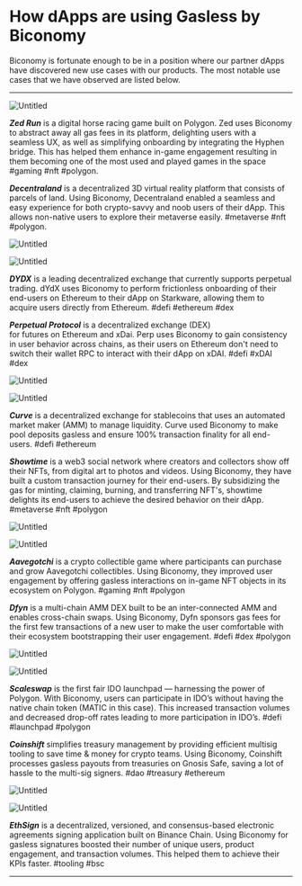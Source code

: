 # How dApps are using Gasless by Biconomy

Biconomy is fortunate enough to be in a position where our partner dApps have discovered new use cases with our products. The most notable use cases that we have observed are listed below.

---

![Untitled](How%20dApps%20are%20using%20Gasless%20by%20Biconomy%209e01430a9d164478a8d1d83fe05591a5/Untitled.png)

***Zed Run*** is a digital horse racing game built on Polygon. Zed uses Biconomy to abstract away all gas fees in its platform, delighting users with a seamless UX, as well as simplifying onboarding by integrating the Hyphen bridge. This has helped them enhance in-game engagement resulting in them becoming one of the most used and played games in the space #gaming #nft #polygon.

***Decentraland*** is a decentralized 3D virtual reality platform that consists of parcels of land. Using Biconomy, Decentraland enabled a seamless and easy experience for both crypto-savvy and noob users of their dApp. This allows non-native users to explore their metaverse easily. #metaverse #nft #polygon.

![Untitled](How%20dApps%20are%20using%20Gasless%20by%20Biconomy%209e01430a9d164478a8d1d83fe05591a5/Untitled%201.png)

![Untitled](How%20dApps%20are%20using%20Gasless%20by%20Biconomy%209e01430a9d164478a8d1d83fe05591a5/Untitled%202.png)

***DYDX*** is a leading decentralized exchange that currently supports perpetual trading. dYdX uses Biconomy to perform frictionless onboarding of their end-users on Ethereum to their dApp on Starkware, allowing them to acquire users directly from Ethereum. #defi #ethereum #dex

***Perpetual Protocol*** is a decentralized exchange (DEX) for futures on Ethereum and xDai. Perp uses Biconomy to gain consistency in user behavior across chains, as their users on Ethereum don't need to switch their wallet RPC to interact with their dApp on xDAI. #defi #xDAI #dex

![Untitled](How%20dApps%20are%20using%20Gasless%20by%20Biconomy%209e01430a9d164478a8d1d83fe05591a5/Untitled%203.png)

![Untitled](How%20dApps%20are%20using%20Gasless%20by%20Biconomy%209e01430a9d164478a8d1d83fe05591a5/Untitled%204.png)

***Curve*** is a decentralized exchange for stablecoins that uses an automated market maker (AMM) to manage liquidity. Curve used Biconomy to make pool deposits gasless and ensure 100% transaction finality for all end-users. #defi #ethereum

***Showtime*** is a web3 social network where creators and collectors show off their NFTs, from digital art to photos and videos. Using Biconomy, they have built a custom transaction journey for their end-users. By subsidizing the gas for minting, claiming, burning, and transferring NFT's, showtime delights its end-users to achieve the desired behavior on their dApp. #metaverse #nft #polygon

![Untitled](How%20dApps%20are%20using%20Gasless%20by%20Biconomy%209e01430a9d164478a8d1d83fe05591a5/Untitled%205.png)

![Untitled](How%20dApps%20are%20using%20Gasless%20by%20Biconomy%209e01430a9d164478a8d1d83fe05591a5/Untitled%206.png)

***Aavegotchi*** is a crypto collectible game where participants can purchase and grow Aavegotchi collectibles. Using Biconomy, they improved user engagement by offering gasless interactions on in-game NFT objects in its ecosystem on Polygon. #gaming #nft #polygon

***Dfyn*** is a multi-chain AMM DEX built to be an inter-connected AMM and enables cross-chain swaps. Using Biconomy, Dyfn sponsors gas fees for the first few transactions of a new user to make the user comfortable with their ecosystem bootstrapping their user engagement. #defi #dex #polygon

![Untitled](How%20dApps%20are%20using%20Gasless%20by%20Biconomy%209e01430a9d164478a8d1d83fe05591a5/Untitled%207.png)

![Untitled](How%20dApps%20are%20using%20Gasless%20by%20Biconomy%209e01430a9d164478a8d1d83fe05591a5/Untitled%208.png)

***Scaleswap*** is the first fair IDO launchpad — harnessing the power of Polygon. With Biconomy, users can participate in IDO’s without having the native chain token (MATIC in this case). This increased transaction volumes and decreased drop-off rates leading to more participation in IDO’s. #defi #launchpad #polygon

***Coinshift*** simplifies treasury management by providing efficient multisig tooling to save time & money for crypto teams. Using Biconomy, Coinshift processes gasless payouts from treasuries on Gnosis Safe, saving a lot of hassle to the multi-sig signers. #dao #treasury #ethereum

![Untitled](How%20dApps%20are%20using%20Gasless%20by%20Biconomy%209e01430a9d164478a8d1d83fe05591a5/Untitled%209.png)

![Untitled](How%20dApps%20are%20using%20Gasless%20by%20Biconomy%209e01430a9d164478a8d1d83fe05591a5/Untitled%2010.png)

***EthSign*** is a decentralized, versioned, and consensus-based electronic agreements signing application built on Binance Chain. Using Biconomy for gasless signatures boosted their number of unique users, product engagement, and transaction volumes. This helped them to achieve their KPIs faster.  #tooling #bsc

---